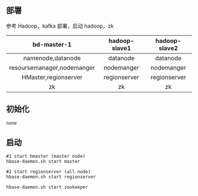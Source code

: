 ## 部署

参考 Hadoop，kafka 部署，启动 hadoop，zk

|        bd-master-1         | hadoop-slave1 | hadoop-slave2 |
| :------------------------: | :-----------: | :-----------: |
|     namenode,datanode      |   datanode    |   datanode    |
| resoursemanager,nodemanger |  nodemanger   |  nodemanger   |
|    HMaster,regionserver    | regionserver  | regionserver  |
|             zk             |      zk       |      zk       |

## 初始化

```
none
```

## 启动

```
#1 start hmaster (master node)
hbase-daemon.sh start master

#2 start regionserver (all node)
hbase-daemon.sh start regionserver

hbase-daemon.sh start zookeeper
```

